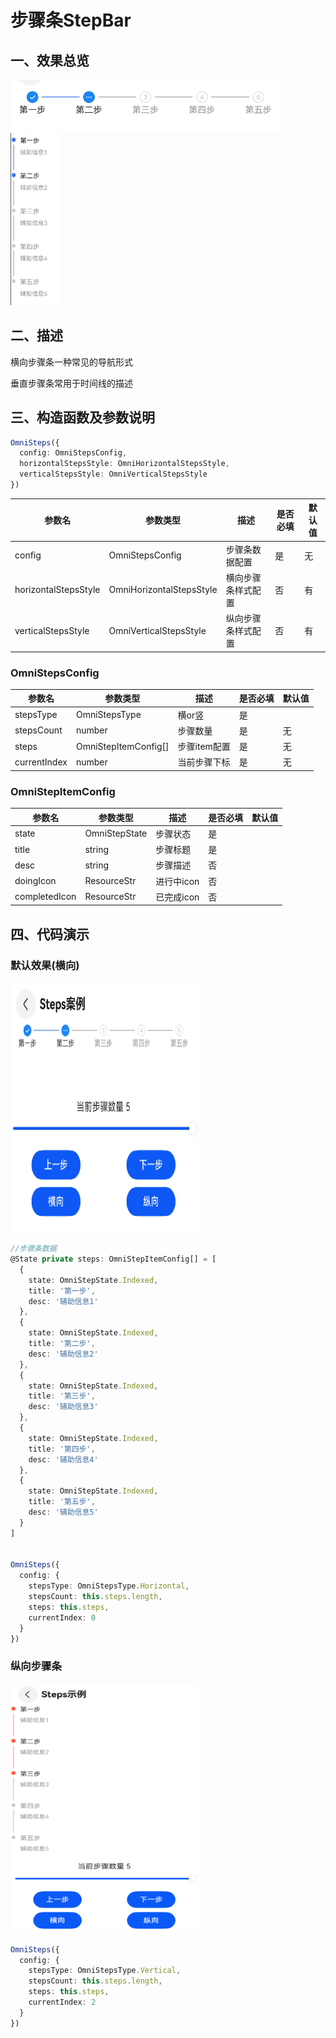# 步骤条StepBar

## 一、效果总览

<img src="../../image/stepbar1.png">
<img src="../../image/stepbar2.png" width="80">

## 二、描述

横向步骤条一种常见的导航形式

垂直步骤条常用于时间线的描述

## 三、构造函数及参数说明

```typescript
OmniSteps({
  config: OmniStepsConfig,
  horizontalStepsStyle: OmniHorizontalStepsStyle,
  verticalStepsStyle: OmniVerticalStepsStyle
})
```

| 参数名                  | 参数类型                   | 描述        | 是否必填 | 默认值 |
|----------------------|------------------------|-----------|------|-----|
| config               | OmniStepsConfig          | 步骤条数据配置   | 是    | 无   |
| horizontalStepsStyle | OmniHorizontalStepsStyle | 横向步骤条样式配置 | 否    | 有   |
| verticalStepsStyle   | OmniVerticalStepsStyle   | 纵向步骤条样式配置 | 否    | 有   |

### OmniStepsConfig

| 参数名          | 参数类型               | 描述       | 是否必填 | 默认值 |
|--------------|--------------------|----------|------|-----|
| stepsType    | OmniStepsType        | 横or竖     | 是    |     |
| stepsCount   | number             | 步骤数量     | 是    | 无   |
| steps        | OmniStepItemConfig[] | 步骤item配置 | 是    | 无   |
| currentIndex | number             | 当前步骤下标   | 是    | 无   |

### OmniStepItemConfig

| 参数名           | 参数类型        | 描述      | 是否必填 | 默认值 |
|---------------|-------------|---------|------|-----|
| state         | OmniStepState | 步骤状态    | 是    |     |
| title         | string      | 步骤标题    | 是    |     |
| desc          | string      | 步骤描述    | 否    |     |
| doingIcon     | ResourceStr | 进行中icon | 否    |     |
| completedIcon | ResourceStr | 已完成icon | 否    |     |


## 四、代码演示

### 默认效果(横向)

<img src="../../image/stepbar3.png" width="300" height="400">

```typescript
//步骤条数据
@State private steps: OmniStepItemConfig[] = [
  {
    state: OmniStepState.Indexed,
    title: '第一步',
    desc: '辅助信息1'
  },
  {
    state: OmniStepState.Indexed,
    title: '第二步',
    desc: '辅助信息2'
  },
  {
    state: OmniStepState.Indexed,
    title: '第三步',
    desc: '辅助信息3'
  },
  {
    state: OmniStepState.Indexed,
    title: '第四步',
    desc: '辅助信息4'
  },
  {
    state: OmniStepState.Indexed,
    title: '第五步',
    desc: '辅助信息5'
  }
]


OmniSteps({
  config: {
    stepsType: OmniStepsType.Horizontal,
    stepsCount: this.steps.length,
    steps: this.steps,
    currentIndex: 0
  }
})
```
### 纵向步骤条

<img src="../../image/stepbar4.png" width="300" height="400">

```typescript
OmniSteps({
  config: {
    stepsType: OmniStepsType.Vertical,
    stepsCount: this.steps.length,
    steps: this.steps,
    currentIndex: 2
  }
})
```